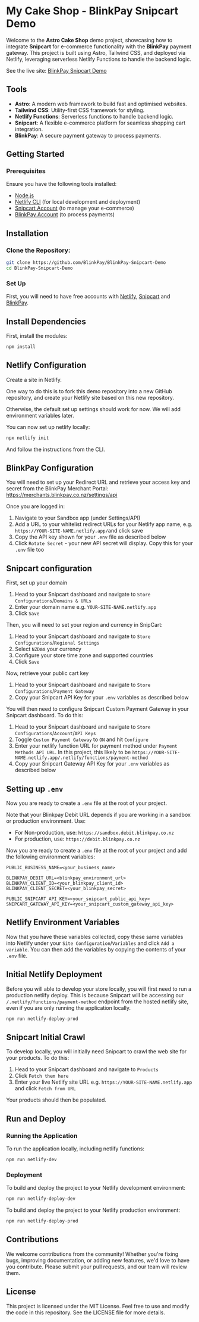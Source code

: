 # My Cake Shop - BlinkPay Snipcart Demo

Welcome to the **Astro Cake Shop** demo project, showcasing how to integrate **Snipcart** for e-commerce functionality with the **BlinkPay** payment gateway. This project is built using Astro, Tailwind CSS, and deployed via Netlify, leveraging serverless Netlify Functions to handle the backend logic.

See the live site: [BlinkPay Snipcart Demo](https://blinkpay-snipcart-demo.netlify.app)

## Tools

- **Astro**: A modern web framework to build fast and optimised websites.
- **Tailwind CSS**: Utility-first CSS framework for styling.
- **Netlify Functions**: Serverless functions to handle backend logic.
- **Snipcart**: A flexible e-commerce platform for seamless shopping cart integration.
- **BlinkPay**: A secure payment gateway to process payments.

## Getting Started

### Prerequisites

Ensure you have the following tools installed:

- [Node.js](https://nodejs.org/en/)
- [Netlify CLI](https://docs.netlify.com/cli/get-started/) (for local development and deployment)
- [Snipcart Account](https://snipcart.com/) (to manage your e-commerce)
- [BlinkPay Account](https://blinkpay.co.nz/) (to process payments)

## Installation

### Clone the Repository:

```bash
git clone https://github.com/BlinkPay/BlinkPay-Snipcart-Demo
cd BlinkPay-Snipcart-Demo
```

### Set Up

First, you will need to have free accounts with [Netlify](https://www.netlify.com), [Snipcart](https://snipcart.com/) and [BlinkPay](https://www.blinkpay.co.nz/).

## Install Dependencies
First, install the modules:
```bash
npm install
```

## Netlify Configuration

Create a site in Netlify.

One way to do this is to fork this demo repository into a new GitHub repository, and create your Netlify site based on this new repository.

Otherwise, the default set up settings should work for now. We will add environment variables later.

You can now set up netlify locally:
```bash
npx netlify init 
```
And follow the instructions from the CLI.

## BlinkPay Configuration 

You will need to set up your Redirect URL and retrieve your access key and secret from the BlinkPay Merchant Portal: https://merchants.blinkpay.co.nz/settings/api

Once you are logged in:
1. Navigate to your Sandbox app (under Settings/API)
2. Add a URL to your whitelist redirect URLs for your Netlify app name, e.g. `https://YOUR-SITE-NAME.netlify.app/`and click save
3. Copy the API key shown for your `.env` file as described below
4. Click `Rotate Secret` - your new API secret will display. Copy this for your `.env` file too

## Snipcart configuration

First, set up your domain
1. Head to your Snipcart dashboard and navigate to `Store Configurations`/`Domains & URLs`
2. Enter your domain name e.g. `YOUR-SITE-NAME.netlify.app`
3. Click `Save`

Then, you will need to set your region and currency in SnipCart:

1. Head to your Snipcart dashboard and navigate to `Store Configurations`/`Regional Settings`
2. Select `NZD`as your currency
3. Configure your store time zone and supported countries
4. Click `Save`

Now, retrieve your public cart key
1. Head to your Snipcart dashboard and navigate to `Store Configurations`/`Payment Gateway`
2. Copy your Snipcart API Key for your `.env` variables as described below

You will then need to configure Snipcart Custom Payment Gateway in your Snipcart dashboard. To do this:

1. Head to your Snipcart dashboard and navigate to `Store Configurations`/`Account`/`API Keys`
2. Toggle `Custom Payment Gateway` to `ON` and hit `Configure`
3. Enter your netlify function URL for payment method under `Payment Methods API URL`. In this project, this likely to be `https://YOUR-SITE-NAME.netlify.app/.netlify/functions/payment-method` 
4. Copy your Snipcart Gateway API Key for your `.env` variables as described below

## Setting up `.env`

Now you are ready to create a `.env` file at the root of your project.

Note that your Blinkpay Debit URL depends if you are working in a sandbox or production environment. Use:
- For Non-production, use: `https://sandbox.debit.blinkpay.co.nz`
- For production, use: `https://debit.blinkpay.co.nz`

Now you are ready to create a `.env` file at the root of your project and add the following environment variables:

```
PUBLIC_BUSINESS_NAME=<your_business_name>

BLINKPAY_DEBIT_URL=<blinkpay_environment_url>
BLINKPAY_CLIENT_ID=<your_blinkpay_client_id>
BLINKPAY_CLIENT_SECRET=<your_blinkpay_secret>

PUBLIC_SNIPCART_API_KEY=<your_snipcart_public_api_key>
SNIPCART_GATEWAY_API_KEY=<your_snipcart_custom_gateway_api_key>
```

## Netlify Environment Variables

Now that you have these variables collected, copy these same variables into Netlify under your `Site Configuration`/`Variables` and click `Add a variable`. You can then add the variables by copying the contents of your `.env` file.

## Initial Netlify Deployment

Before you will able to develop your store locally, you will first need to run a production netlify deploy. This is because Snipcart will be accessing our `/.netlify/functions/payment-method` endpoint from the hosted netlify site, even if you are only running the application locally.

```bash
npm run netlify-deploy-prod
```

## Snipcart Initial Crawl

To develop locally, you will initially need Snipcart to crawl the web site for your products. To do this:

1. Head to your Snipcart dashboard and navigate to `Products`
2. Click `Fetch them here`
3. Enter your live Netlify site URL e.g. `https://YOUR-SITE-NAME.netlify.app` and click `Fetch from URL`

Your products should then be populated.


## Run and Deploy

### Running the Application

To run the application locally, including netlify functions:

```bash
npm run netlify-dev
```

### Deployment

To build and deploy the project to your Netlify development environment:

```bash
npm run netlify-deploy-dev
```

To build and deploy the project to your Netlify production environment:

```bash
npm run netlify-deploy-prod
```

## Contributions

We welcome contributions from the community! Whether you're fixing bugs, improving documentation, or adding new features, we'd love to have you contribute. Please submit your pull requests, and our team will review them.

## License

This project is licensed under the MIT License. Feel free to use and modify the code in this repository. See the LICENSE file for more details.
